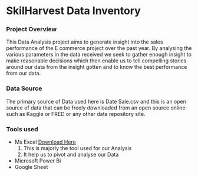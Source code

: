 # SkilHarvest Data Inventory

### Project Overview
This Data Analysis project aims to generate insight into the sales performance of the E commerce project over the past year. By analysing the various parameters in the data received we seek to gather enough insight to make reasonable decisions which then enable us to tell compelling stories around our data from the insight gotten and to know the best performance from our data.

### Data Source
The primary source of Data used here is Date Sale.csv and this is an open source of data that can be freely downloaded from an open source online such as Kaggle or FRED or any other data repository site.

### Tools used
- Ms Excel [Download Here](https://www.microsoft.com)
  1. This is majorly the tool used for our Analysis
  2. It help us to pivot and analyse our Data
- Microsoft Power Bi
- Google Sheet


